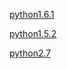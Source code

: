 [python1.6.1](http://legacy.python.org/download/releases/1.6.1/py161.exe)

[python1.5.2](https://www.python.org/ftp/python/win32/py152.exe)

[python2.7](https://www.python.org/ftp/python/2.7/python-2.7.amd64.msi)
